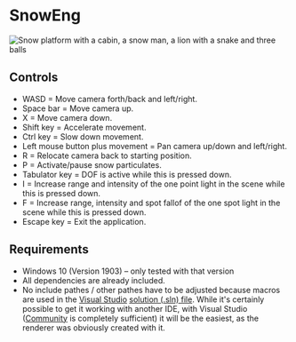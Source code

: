 # SnowEng
![Snow platform with a cabin, a snow man, a lion with a snake and three balls](https://user-images.githubusercontent.com/18394014/68080869-794e2700-fe04-11e9-8907-5665254e6c10.png)
## Controls
- WASD = Move camera forth/back and left/right.
- Space bar = Move camera up.
- X = Move camera down.
- Shift key = Accelerate movement.
- Ctrl key = Slow down movement. 
- Left mouse button plus movement = Pan camera up/down and left/right.
- R = Relocate camera back to starting position.
- P = Activate/pause snow particulates.
- Tabulator key = DOF is active while this is pressed down.
- I = Increase range and intensity of the one point light in the scene while this is pressed down.
- F = Increase range, intensity and spot fallof of the one spot light in the scene while this is pressed down.
- Escape key = Exit the application.
## Requirements
- Windows 10 (Version 1903) – only tested with that version
- All dependencies are already included.
- No include pathes / other pathes have to be adjusted because macros are used in the [Visual Studio](https://visualstudio.microsoft.com/vs/) [solution (.sln) file](https://docs.microsoft.com/en-us/visualstudio/extensibility/internals/solution-dot-sln-file?view=vs-2019). While it's certainly possible to get it working with another IDE, with Visual Studio ([Community](https://visualstudio.microsoft.com/vs/community/) is completely sufficient) it will be the easiest, as the renderer was obviously created with it.
